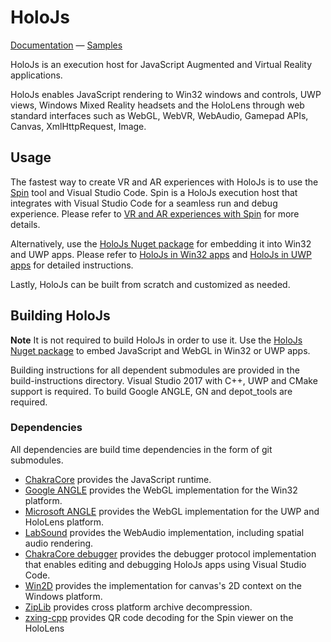 ﻿# HoloJs

[Documentation](https://microsoft.github.io/HoloJS) — [Samples](https://microsoft.github.io/HoloJS/app-samples.html)

HoloJs is an execution host for JavaScript Augmented and Virtual Reality applications.

HoloJs enables JavaScript rendering to Win32 windows and controls, UWP views, Windows Mixed Reality headsets and the HoloLens through web standard interfaces such as WebGL, WebVR, WebAudio, Gamepad APIs, Canvas, XmlHttpRequest, Image.

## Usage
The fastest way to create VR and AR experiences with HoloJs is to use the [Spin](https://github.com/microsoft/HoloJS/releases) tool and Visual Studio Code. Spin is a HoloJs execution host that integrates with Visual Studio Code for a seamless run and debug experience. Please refer to [VR and AR experiences with Spin](https://microsoft.github.io/HoloJS/spin-make.html) for more details.

Alternatively, use the [HoloJs Nuget package](https://www.nuget.org/packages/holojs) for embedding it into Win32 and UWP apps. Please refer to [HoloJs in Win32 apps](https://microsoft.github.io/HoloJS/win32-apps.html) and [HoloJs in UWP apps](https://microsoft.github.io/HoloJS/uwp-apps.html) for detailed instructions.

Lastly, HoloJs can be built from scratch and customized as needed.

## Building HoloJs

**Note** It is not required to build HoloJs in order to use it. Use the [HoloJs Nuget package](https://www.nuget.org/packages/holojs) to embed JavaScript and WebGL in Win32 or UWP apps.

Building instructions for all dependent submodules are provided in the build-instructions directory. Visual Studio 2017 with C++, UWP and CMake support is required. To build Google ANGLE, GN and depot_tools are required.

### Dependencies
All dependencies are build time dependencies in the form of git submodules.
* [ChakraCore](https://github.com/Microsoft/ChakraCore) provides the JavaScript runtime.
* [Google ANGLE](https://github.com/google/angle) provides the WebGL implementation for the Win32 platform.
* [Microsoft ANGLE](https://github.com/microsoft/angle) provides the WebGL implementation for the UWP and HoloLens platform.
* [LabSound](https://github.com/LabSound/LabSound) provides the WebAudio implementation, including spatial audio rendering.
* [ChakraCore debugger](https://github.com/Microsoft/ChakraCore-Debugger) provides the debugger protocol implementation that enables editing and debugging HoloJs apps using Visual Studio Code.
* [Win2D](https://github.com/Microsoft/Win2D) provides the implementation for canvas's 2D context on the Windows platform.
* [ZipLib](https://bitbucket.org/wbenny/ziplib) provides cross platform archive decompression.
* [zxing-cpp](https://github.com/nu-book/zxing-cpp) provides QR code decoding for the Spin viewer on the HoloLens
